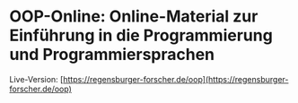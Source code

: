 # OOP-Online: Online-Material zur Einführung in die Programmierung und Programmiersprachen 

Live-Version: [https://regensburger-forscher.de/oop](https://regensburger-forscher.de/oop)